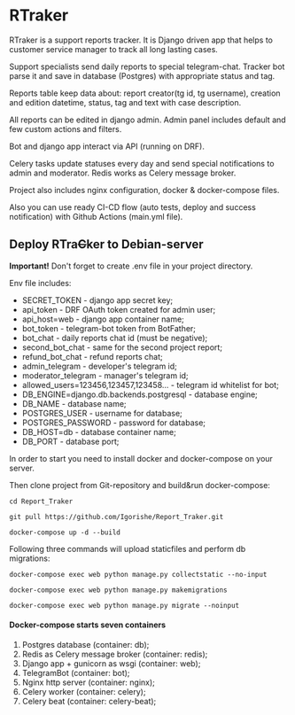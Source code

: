 # RTraker

RTraker is a support reports tracker. It is Django driven app that helps to customer service manager to track all long lasting cases. 

Support specialists send daily reports to special telegram-chat. Tracker bot parse it and save in database (Postgres) with appropriate status and tag.

Reports table keep data about: report creator(tg id, tg username), creation and edition datetime, status, tag and text with case description.

All reports can be edited in django admin. Admin panel includes default and few custom actions and filters. 

Bot and django app interact via API (running on DRF).

Celery tasks update statuses every day and send special notifications to admin and moderator. Redis works as Celery message broker.

Project also includes nginx configuration, docker & docker-compose files.

Also you can use ready CI-CD flow (auto tests, deploy and success notification) with Github Actions (main.yml file).

## Deploy RTra~~C~~ker to Debian-server

**Important!** Don't forget to create .env file in your project directory. 

Env file includes:

* SECRET_TOKEN - django app secret key;
* api_token - DRF OAuth token created for admin user;
* api_host=web - django app container name;
* bot_token - telegram-bot token from BotFather;
* bot_chat - daily reports chat id (must be negative);
* second_bot_chat - same for the second project report;
* refund_bot_chat - refund reports chat;
* admin_telegram - developer's telegram id;
* moderator_telegram - manager's telegram id;
* allowed_users=123456,123457,123458... - telegram id whitelist for bot;
* DB_ENGINE=django.db.backends.postgresql - database engine;
* DB_NAME - database name;
* POSTGRES_USER - username for database;
* POSTGRES_PASSWORD - password for database;
* DB_HOST=db - database container name;
* DB_PORT - database port;

In order to start you need to install docker and docker-compose on your server.

Then clone project from Git-repository and build&run docker-compose:

`cd Report_Traker`

`git pull https://github.com/Igorishe/Report_Traker.git`

`docker-compose up -d --build`

Following three commands will upload staticfiles and perform db migrations:

`docker-compose exec web python manage.py collectstatic --no-input`

`docker-compose exec web python manage.py makemigrations`

`docker-compose exec web python manage.py migrate --noinput`


#### Docker-compose starts seven containers
1. Postgres database (container: db);
2. Redis as Celery message broker (container: redis);
3. Django app + gunicorn as wsgi (container: web);
4. TelegramBot (container: bot);
5. Nginx http server (container: nginx);
6. Celery worker (container: celery);
7. Celery beat (container: celery-beat);
